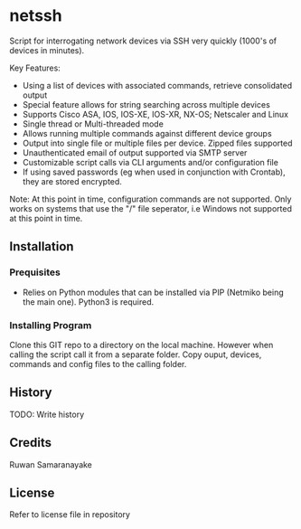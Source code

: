 # netssh
Script for interrogating network devices via SSH very quickly (1000's of devices in minutes).

Key Features:
- Using a list of devices with associated commands, retrieve consolidated output
- Special feature allows for string searching across multiple devices
- Supports Cisco ASA, IOS, IOS-XE, IOS-XR, NX-OS; Netscaler and Linux
- Single thread or Multi-threaded mode
- Allows running multiple commands against different device groups
- Output into single file or multiple files per device. Zipped files supported
- Unauthenticated email of output supported via SMTP server
- Customizable script calls via CLI arguments and/or configuration file
- If using saved passwords (eg when used in conjunction with Crontab), they are stored encrypted.

Note: At this point in time, configuration commands are not supported. Only works on systems that use the "/" file seperator, i.e Windows not supported at this point in time.

## Installation
### Prequisites
- Relies on Python modules that can be installed via PIP (Netmiko being the main one). Python3 is required.
### Installing Program
Clone this GIT repo to a directory on the local machine. However when calling the script call it from a separate folder. Copy ouput, devices, commands and config files to the calling folder.
## History
TODO: Write history
## Credits
Ruwan Samaranayake
## License
Refer to license file in repository
